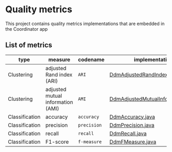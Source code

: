 # Quality metrics

This project contains quality metrics implementations that are embedded in the Coordinator app

## List of metrics

| type           | measure                           | codename    | implementation                                                                                                      |
|----------------|-----------------------------------|-------------|---------------------------------------------------------------------------------------------------------------------|
| Clustering     | adjusted Rand index (ARI)         | `ARI`       | [DdmAdjustedRandIndex.java](src/main/java/pl/edu/pw/ddm/platform/metrics/DdmAdjustedRandIndex.java)                 |
| Clustering     | adjusted mutual information (AMI) | `AMI`       | [DdmAdjustedMutualInformation.java](src/main/java/pl/edu/pw/ddm/platform/metrics/DdmAdjustedMutualInformation.java) |
| Classification | accuracy                          | `accuracy`  | [DdmAccuracy.java](src/main/java/pl/edu/pw/ddm/platform/metrics/DdmAccuracy.java)                                   |
| Classification | precision                         | `precision` | [DdmPrecision.java](src/main/java/pl/edu/pw/ddm/platform/metrics/DdmPrecision.java)                                 |
| Classification | recall                            | `recall`    | [DdmRecall.java](src/main/java/pl/edu/pw/ddm/platform/metrics/DdmRecall.java)                                       |
| Classification | F1-score                          | `f-measure` | [DdmFMeasure.java](src/main/java/pl/edu/pw/ddm/platform/metrics/DdmFMeasure.java)                                   |
